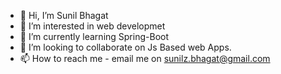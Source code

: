 - 👋 Hi, I’m Sunil Bhagat
- 👀 I’m interested in web developmet
- 🌱 I’m currently learning Spring-Boot
- 💞️ I’m looking to collaborate on Js Based web Apps.
- 📫 How to reach me - email me on sunilz.bhagat@gmail.com

<!---
uchia-itachi/uchia-itachi is a ✨ special ✨ repository because its `README.md` (this file) appears on your GitHub profile.
You can click the Preview link to take a look at your changes.
--->
